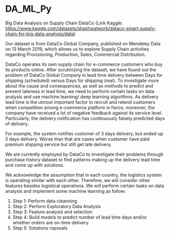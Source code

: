 # DA_ML_Py
Big Data Analysis on Supply Chain DataCo (Link Kaggle: https://www.kaggle.com/datasets/shashwatwork/dataco-smart-supply-chain-for-big-data-analysis/data)

Our dataset is from DataCo Global Company, published on Mendeley Data on 13 March 2019, which allows us to explore Supply Chain activities regarding Provisioning, Production, Sales, Commercial Distribution.

DataCo operates its own supply chain for e-commerce customers who buy its products online. After scrutinizing the dataset, we have found out the problem of DataCo Global Company in lead time delivery between Days for shipping (scheduled) versus Days for shipping (real). To investigate more about the cause and consequences, as well as methods to predict and prevent lateness in lead time, we need to perform certain tasks on data analysis and use machine learning/ deep learning algorithms. As delivery lead time is the utmost important factor to recruit and retend customers when competition among e-commerce platform is fierce, moreover, the company have received a lot of negative feedback against its service level. Particularly, the delivery notification has continuously falsely predicted days of delivery.

For example, the system notifies customer of 3 days delivery, but ended up 5 days delivery. Worse than that are cases when customer have paid premium shipping service but still get late delivery.

We are currently employed by DataCo to investigate their problems through purchase history dataset to find patterns making up the delivery lead time and come up with solutions.

We acknowledge the assumption that in each country, the logistics system is operating similar with each other. Therefore, we will consider other features besides logistical operations. We will perform certain tasks on data analysis and implement some machine learning as follow:

1. Step 1: Perform data cleanning
2. Step 2: Perform Exploratory Data Analysis
3. Step 3: Feature analysis and selection
4. Step 4: Build models to predict number of lead time days and/or whether orders are on-time delivery.
5. Step 5: Solutions roposals
